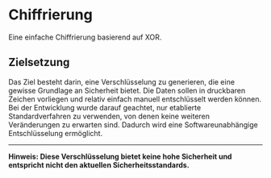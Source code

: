 # Chiffrierung

Eine einfache Chiffrierung basierend auf XOR.

## Zielsetzung

Das Ziel besteht darin, eine Verschlüsselung zu generieren, die eine gewisse Grundlage an Sicherheit bietet. Die Daten sollen in druckbaren Zeichen vorliegen und relativ einfach manuell entschlüsselt werden können. Bei der Entwicklung wurde darauf geachtet, nur etablierte Standardverfahren zu verwenden, von denen keine weiteren Veränderungen zu erwarten sind. Dadurch wird eine Softwareunabhängige Entschlüsselung ermöglicht.

___
**Hinweis: Diese Verschlüsselung bietet keine hohe Sicherheit und entspricht nicht den aktuellen Sicherheitsstandards.**
